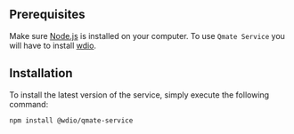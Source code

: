 ## Prerequisites 
Make sure [Node.js](https://nodejs.org/en/download/) is installed on your computer.
To use `Qmate Service` you will have to install [wdio](https://webdriver.io/). 

## Installation
To install the latest version of the service, simply execute the following command:
```bash
npm install @wdio/qmate-service
```